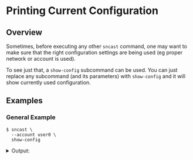 # Printing Current Configuration

## Overview

Sometimes, before executing any other `sncast` command, one may want to make sure that the right
configuration settings are being used (eg proper network or account is used).

To see just that, a `show-config` subcommand can be used. You can just
replace any subcommand (and its parameters) with `show-config` and it will show currently used configuration.


## Examples

### General Example

```shell
$ sncast \
  --account user0 \
  show-config 
```

<details>
<summary>Output:</summary>

```shell
command: show-config
account: user0
chain_id: alpha-sepolia
rpc_url: http://127.0.0.1:5055/rpc
```
</details>
<br>